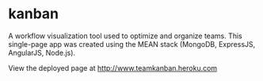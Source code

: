 # kanban
A workflow visualization tool used to optimize and organize teams.  This single-page app was created using the MEAN stack (MongoDB, ExpressJS, AngularJS, Node.js). 

View the deployed page at http://www.teamkanban.heroku.com
